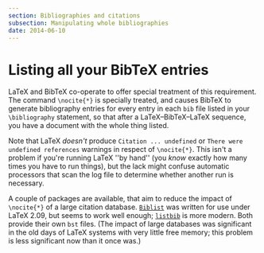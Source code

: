 ```yaml
---
section: Bibliographies and citations
subsection: Manipulating whole bibliographies
date: 2014-06-10
---
```

# Listing all your BibTeX entries

LaTeX and BibTeX co-operate to offer special treatment of this
requirement.  The command `\nocite{*}` is specially treated,
and causes BibTeX to generate bibliography entries for every entry
in each `bib` file listed in your `\bibliography` statement, so
that after a LaTeX&ndash;BibTeX&ndash;LaTeX sequence, you have a
document with the whole thing listed.

Note that LaTeX _doesn't_ produce
`Citation ... undefined` or
`There were undefined references` warnings in respect of
`\nocite{*}`.  This isn't a problem if you're running
LaTeX ''by hand'' (you _know_ exactly how many times you have
to run things), but the lack might confuse automatic processors that
scan the log file to determine whether another run is necessary.

A couple of packages are available, that aim to reduce the impact of
`\nocite{*}` of a large citation database.  [`Biblist`](https://ctan.org/pkg/Biblist)
was written for use under LaTeX 2.09, but seems to work well enough;
[`listbib`](https://ctan.org/pkg/listbib) is more modern.  Both provide their own
`bst` files.  (The impact of large databases was significant
in the old days of LaTeX systems with very little free memory; this
problem is less significant now than it once was.)

